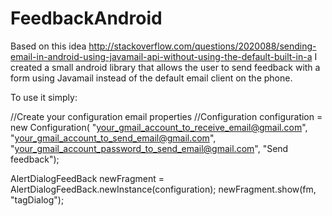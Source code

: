 FeedbackAndroid
===============
Based on this idea http://stackoverflow.com/questions/2020088/sending-email-in-android-using-javamail-api-without-using-the-default-built-in-a I created a small android library that allows the user to send feedback with a form using Javamail instead of the default email client on the phone.

To use it simply:

//Create your configuration email properties
//Configuration configuration = new Configuration(
                        "your_gmail_account_to_receive_email@gmail.com", "your_gmail_account_to_send_email@gmail.com",
                        "your_gmail_account_password_to_send_email@gmail.com", "Send feedback");

AlertDialogFeedBack newFragment = AlertDialogFeedBack.newInstance(configuration);
newFragment.show(fm, "tagDialog");
                
